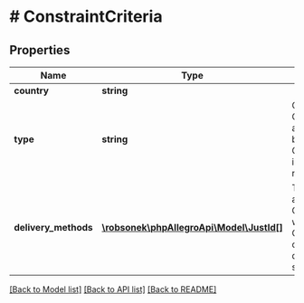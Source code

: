 # # ConstraintCriteria

## Properties

Name | Type | Description | Notes
------------ | ------------- | ------------- | -------------
**country** | **string** |  | [optional]
**type** | **string** | Constraint type. COUNTRY_SAME_QUANTITY is used by additional services that are realised before shipping (e.g. GIFT_WRAP), while COUNTRY_DELIVERY_SAME_QUANTITY is for additional services that are realised in delivery (e.g. CARRY_IN). | [optional]
**delivery_methods** | [**\robsonek\phpAllegroApi\Model\JustId[]**](JustId.md) | This is used by additional services that are realised in transport (e.g. CARRY_IN), and this field exists together with COUNTRY_DELIVERY_SAME_QUANTITY constraint type. It describes which delivery methods can realise particular service. | [optional]

[[Back to Model list]](../../README.md#models) [[Back to API list]](../../README.md#endpoints) [[Back to README]](../../README.md)

